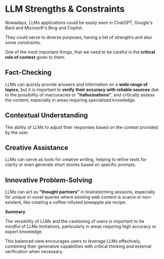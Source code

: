 # LLM Strengths & Constraints

Nowadays, LLMs applications could be easily seen in ChatGPT, Google's Bard and Microsoft's Bing and Copilot.

They could serve to diverse purposes, having a list of strengths and also some constraints.

One of the most important things, that we need to be careful is the **critical role of context** given to them.

## Fact-Checking

LLMs can quickly provide answers and information on a **wide range of topics**, but it is important to **verify their accuracy with reliable sources** due to the possibility of inaccuracies or **"hallucinations"**, and critically assess the content, especially in areas requiring specialized knowledge.

## Contextual Understanding

The ability of LLMs to adjust their responses based on the context provided by the user.

## Creative Assistance

LLMs can serve as tools for creative writing, helping to refine texts for clarity or even generate short stories based on specific prompts.

## Innovative Problem-Solving

LLMs can act as **"thought partners"** in brainstorming sessions, especially for unique or novel queries where existing web content is scarce or non-existent, like creating a coffee-infused pineapple pie recipe.

**Summary**

The versatility of LLMs and the cautioning of users is important to be mindful of LLMs limitations, particularly in areas requiring high accuracy or expert knowledge.

This balanced view encourages users to leverage LLMs effectively, combining their generative capabilities with critical thinking and external verification when necessary.